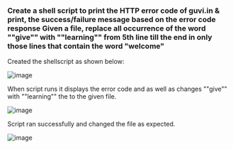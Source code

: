 ### Create a shell script to print the HTTP error code of guvi.in & print, the success/failure message based on the error code response Given a file, replace all occurrence of the word ""give"" with ""learning"" from 5th line till the end in only those lines that contain the word "welcome" 

Created the shellscript as shown below:  

![image](https://github.com/Surya-hu/loops_syntax/assets/119995742/1d42aacc-05be-4e15-b6ff-94c92b047551)

When script runs it displays the error code and as well as changes ""give"" with ""learning"" the to the given file.  

![image](https://github.com/Surya-hu/loops_syntax/assets/119995742/40c205ba-cba6-449a-9595-e47ff628fb69)

Script ran successfully and changed the file as expected.  

![image](https://github.com/Surya-hu/loops_syntax/assets/119995742/b9c23058-6e19-47d2-8a33-6e6e72d1d19a)



